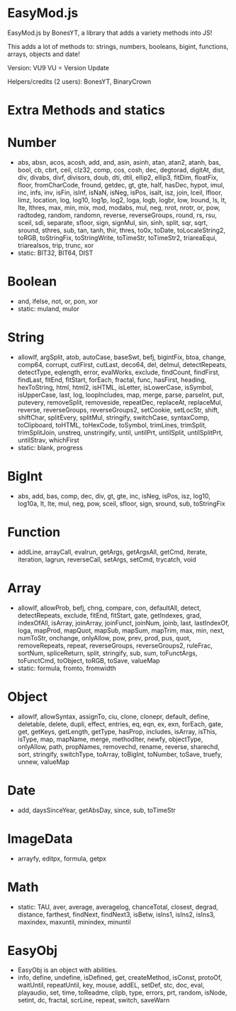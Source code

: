 # EasyMod.js
EasyMod.js by BonesYT, a library that adds a variety methods into JS!

This adds a lot of methods to: strings, numbers, booleans, bigint, functions, arrays, objects and date!

Version: VU9
VU = Version Update

Helpers/credits (2 users): BonesYT, BinaryCrown

# Extra Methods and statics
# Number
* abs, absn, acos, acosh, add, and, asin, asinh, atan, atan2, atanh, bas, bool, cb, cbrt, ceil, clz32, comp, cos, cosh, dec, degtorad, digitAt, dist, div, divabs, divf, divisors, doub, dti, dtil, ellip2, ellip3, fitDim, floatFix, floor, fromCharCode, fround, getdec, gt, gte, half, hasDec, hypot, imul, inc, infs, inv, isFin, isInf, isNaN, isNeg, isPos, isalt, isz, join, lceil, lfloor, limz, location, log, log10, log1p, log2, loga, logb, logbr, low, lround, ls, lt, lte, lthres, max, min, mix, mod, modabs, mul, neg, nrot, nrotr, or, pow, radtodeg, random, randomn, reverse, reverseGroups, round, rs, rsu, sceil, sdi, separate, sfloor, sign, signMul, sin, sinh, split, sqr, sqrt, sround, sthres, sub, tan, tanh, thir, thres, to0x, toDate, toLocaleString2, toRGB, toStringFix, toStringWrite, toTimeStr, toTimeStr2, triareaEqui, triareaIsos, trip, trunc, xor
* static: BIT32, BIT64, DIST
# Boolean
* and, ifelse, not, or, pon, xor
* static: muland, mulor
# String
* allowIf, argSplit, atob, autoCase, baseSwt, befj, bigintFix, btoa, change, comp64, corrupt, cutFirst, cutLast, deco64, del, delmul, detectRepeats, detectType, eqlength, error, evalWorks, exclude, findCount, findFirst, findLast, fitEnd, fitStart, forEach, fractal, func, hasFirst, heading, hexToString, html, html2, isHTML, isLetter, isLowerCase, isSymbol, isUpperCase, last, log, loopIncludes, map, merge, parse, parseInt, put, putevery, removeSplit, removeside, repeatDec, replaceAt, replaceMul, reverse, reverseGroups, reverseGroups2, setCookie, setLocStr, shift, shiftChar, splitEvery, splitMul, stringify, switchCase, syntaxComp, toClipboard, toHTML, toHexCode, toSymbol, trimLines, trimSplit, trimSplitJoin, unstreq, unstringify, until, untilPrt, untilSplit, untilSplitPrt, untilStrav, whichFirst
* static: blank, progress
# BigInt
* abs, add, bas, comp, dec, div, gt, gte, inc, isNeg, isPos, isz, log10, log10a, lt, lte, mul, neg, pow, sceil, sfloor, sign, sround, sub, toStringFix
# Function
* addLine, arrayCall, evalrun, getArgs, getArgsAll, getCmd, iterate, iteration, lagrun, reverseCall, setArgs, setCmd, trycatch, void
# Array
* allowIf, allowProb, befj, chng, compare, con, defaultAll, detect, detectRepeats, exclude, fitEnd, fitStart, gate, getIndexes, grad, indexOfAll, isArray, joinArray, joinFunct, joinNum, joinb, last, lastIndexOf, loga, mapProd, mapQuot, mapSub, mapSum, mapTrim, max, min, next, numToStr, onchange, onlyAllow, pow, prev, prod, pus, quot, removeRepeats, repeat, reverseGroups, reverseGroups2, ruleFrac, sortNum, spliceReturn, split, stringify, sub, sum, toFunctArgs, toFunctCmd, toObject, toRGB, toSave, valueMap
* static: formula, fromto, fromwidth
# Object
* allowIf, allowSyntax, assignTo, ciu, clone, clonepr, default, define, deletable, delete, dupli, effect, entries, eq, eqn, ex, exn, forEach, gate, get, getKeys, getLength, getType, hasProp, includes, isArray, isThis, isType, map, mapName, merge, methodIter, newfy, objectType, onlyAllow, path, propNames, removechd, rename, reverse, sharechd, sort, stringify, switchType, toArray, toBigInt, toNumber, toSave, truefy, unnew, valueMap
# Date
* add, daysSinceYear, getAbsDay, since, sub, toTimeStr
# ImageData
* arrayfy, editpx, formula, getpx
# Math
* static: TAU, aver, average, averagelog, chanceTotal, closest, degrad, distance, farthest, findNext, findNext3, isBetw, isIns1, isIns2, isIns3, maxindex, maxuntil, minindex, minuntil

# EasyObj
* EasyObj is an object with abilities.
* info, define, undefine, isDefined, get, createMethod, isConst, protoOf, waitUntil, repeatUntil, key, mouse, addEL, setDef, stc, doc, eval, playaudio, set, time, toReadme, clipb, type, errors, prt, random, isNode, setint, dc, fractal, scrLine, repeat, switch, saveWarn